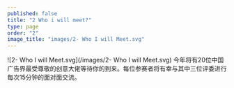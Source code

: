 ```yaml
---
published: false
title: "2 Who i will meet?"
type: page
order: "2"
image_title: "images/2- Who I will Meet.svg"
---
```


![2- Who I will Meet.svg](/images/2- Who I will Meet.svg)
今年将有20位中国广告界最受尊敬的创意大佬等待你的到来。每位参赛者将有幸与其中三位评委进行每次15分钟的面对面交流。
